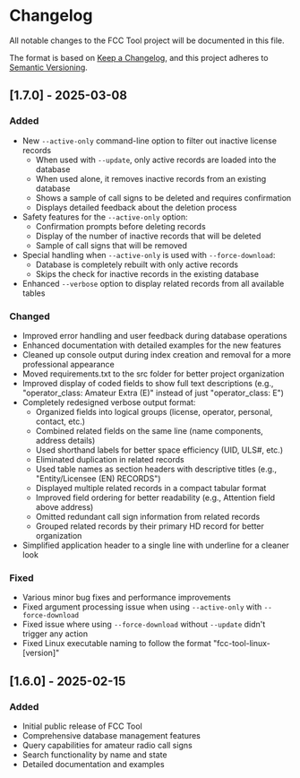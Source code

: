 # Changelog

All notable changes to the FCC Tool project will be documented in this file.

The format is based on [Keep a Changelog](https://keepachangelog.com/en/1.0.0/),
and this project adheres to [Semantic Versioning](https://semver.org/spec/v2.0.0.html).

## [1.7.0] - 2025-03-08

### Added
- New `--active-only` command-line option to filter out inactive license records
  - When used with `--update`, only active records are loaded into the database
  - When used alone, it removes inactive records from an existing database
  - Shows a sample of call signs to be deleted and requires confirmation
  - Displays detailed feedback about the deletion process
- Safety features for the `--active-only` option:
  - Confirmation prompts before deleting records
  - Display of the number of inactive records that will be deleted
  - Sample of call signs that will be removed
- Special handling when `--active-only` is used with `--force-download`:
  - Database is completely rebuilt with only active records
  - Skips the check for inactive records in the existing database
- Enhanced `--verbose` option to display related records from all available tables

### Changed
- Improved error handling and user feedback during database operations
- Enhanced documentation with detailed examples for the new features
- Cleaned up console output during index creation and removal for a more professional appearance
- Moved requirements.txt to the src folder for better project organization
- Improved display of coded fields to show full text descriptions (e.g., "operator_class: Amateur Extra (E)" instead of just "operator_class: E")
- Completely redesigned verbose output format:
  - Organized fields into logical groups (license, operator, personal, contact, etc.)
  - Combined related fields on the same line (name components, address details)
  - Used shorthand labels for better space efficiency (UID, ULS#, etc.)
  - Eliminated duplication in related records
  - Used table names as section headers with descriptive titles (e.g., "Entity/Licensee (EN) RECORDS")
  - Displayed multiple related records in a compact tabular format
  - Improved field ordering for better readability (e.g., Attention field above address)
  - Omitted redundant call sign information from related records
  - Grouped related records by their primary HD record for better organization
- Simplified application header to a single line with underline for a cleaner look

### Fixed
- Various minor bug fixes and performance improvements
- Fixed argument processing issue when using `--active-only` with `--force-download`
- Fixed issue where using `--force-download` without `--update` didn't trigger any action
- Fixed Linux executable naming to follow the format "fcc-tool-linux-[version]"

## [1.6.0] - 2025-02-15

### Added
- Initial public release of FCC Tool
- Comprehensive database management features
- Query capabilities for amateur radio call signs
- Search functionality by name and state
- Detailed documentation and examples 